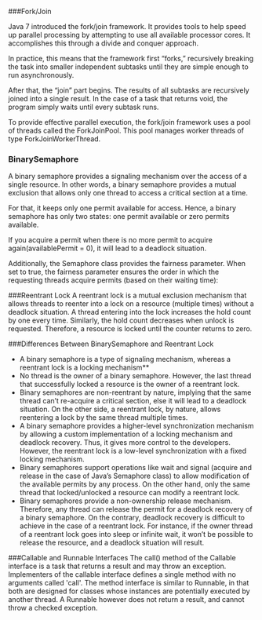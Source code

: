 ###Fork/Join

Java 7 introduced the fork/join framework.   It provides tools to help speed up parallel processing by attempting to use all available processor cores. It accomplishes this through a divide and conquer approach.

In practice, this means that the framework first “forks,” recursively breaking the task into smaller independent subtasks until they are simple enough to run asynchronously.

After that, the “join” part begins. The results of all subtasks are recursively joined into a single result. In the case of a task that returns void, the program simply waits until every subtask runs.

To provide effective parallel execution, the fork/join framework uses a pool of threads called the ForkJoinPool. This pool manages worker threads of type ForkJoinWorkerThread.

### BinarySemaphore
A binary semaphore provides a signaling mechanism over the access of a single resource. In other words, a binary semaphore provides a mutual exclusion that allows only one thread to access a critical section at a time.

For that, it keeps only one permit available for access. Hence, a binary semaphore has only two states: one permit available or zero permits available.

If you acquire a permit when there is no more permit to acquire again(availablePermit = 0), it will lead to a deadlock situation.

Additionally, the Semaphore class provides the fairness parameter. When set to true, the fairness parameter ensures the order in which the requesting threads acquire permits (based on their waiting time):

###Reentrant Lock
A reentrant lock is a mutual exclusion mechanism that allows threads to reenter into a lock on a resource (multiple times) without a deadlock situation. 
A thread entering into the lock increases the hold count by one every time. Similarly, the hold count decreases when unlock is requested.
Therefore, a resource is locked until the counter returns to zero.

###Differences Between BinarySemaphore and Reentrant Lock
- A binary semaphore is a type of signaling mechanism, whereas a reentrant lock is a locking mechanism**
- No thread is the owner of a binary semaphore. However, the last thread that successfully locked a resource is the owner of a reentrant lock.
- Binary semaphores are non-reentrant by nature, implying that the same thread can’t re-acquire a critical section, else it will lead to a deadlock situation. 
On the other side, a reentrant lock, by nature, allows reentering a lock by the same thread multiple times.
- A binary semaphore provides a higher-level synchronization mechanism by allowing a custom implementation of a locking mechanism and deadlock recovery. 
Thus, it gives more control to the developers. However, the reentrant lock is a low-level synchronization with a fixed locking mechanism.
- Binary semaphores support operations like wait and signal (acquire and release in the case of Java’s Semaphore class) to allow modification of the 
available permits by any process. On the other hand, only the same thread that locked/unlocked a resource can modify a reentrant lock.
- Binary semaphores provide a non-ownership release mechanism. Therefore, any thread can release the permit for a deadlock recovery of a binary semaphore. 
On the contrary, deadlock recovery is difficult to achieve in the case of a reentrant lock. For instance, if the owner thread of a reentrant lock goes into sleep or infinite wait, it won’t be possible to release the resource, and a deadlock situation will result.

###Callable and Runnable Interfaces
The call() method of the Callable interface is a task that returns a result and may throw an exception. Implementers of the callable
interface defines a single method with no arguments called 'call'.
The method interface is similar to Runnable, in that both are designed for classes whose instances are potentially executed by another thread.
A Runnable however does not return a result, and cannot throw a checked exception.
